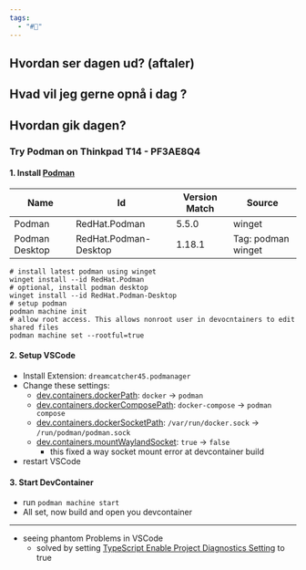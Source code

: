 ```yaml
---
tags:
  - "#📅"
---
```

## Hvordan ser dagen ud? (aftaler)


## Hvad vil jeg gerne opnå i dag ?


## Hvordan gik dagen?
### Try Podman on Thinkpad T14 - PF3AE8Q4
#### 1. Install [Podman](https://podman.io)

| Name           | Id                    | Version Match | Source             |
| -------------- | --------------------- | ------------- | ------------------ |
| Podman         | RedHat.Podman         | 5.5.0         | winget             |
| Podman Desktop | RedHat.Podman-Desktop | 1.18.1        | Tag: podman winget |
```shell
# install latest podman using winget
winget install --id RedHat.Podman
# optional, install podman desktop 
winget install --id RedHat.Podman-Desktop
# setup podman 
podman machine init
# allow root access. This allows nonroot user in devocntainers to edit shared files 
podman machine set --rootful=true
```
#### 2. Setup VSCode 
* Install Extension: `dreamcatcher45.podmanager`
* Change these settings:
	* [dev.containers.dockerPath](vscode://settings/dev.containers.dockerPath): `docker` -> `podman`
	* [dev.containers.dockerComposePath](vscode://settings/dev.containers.dockerComposePath):   `docker-compose` -> `podman compose`
	* [dev.containers.dockerSocketPath](vscode://settings/dev.containers.dockerSocketPath):  `/var/run/docker.sock` -> `/run/podman/podman.sock`
	* [dev.containers.mountWaylandSocket](vscode://settings/dev.containers.mountWaylandSocket):  `true` -> `false`
		* this fixed a way socket mount error at devcontainer build
* restart VSCode
#### 3. Start DevContainer 
* run `podman machine start`
* All set, now build and open you devcontainer
---
* seeing phantom Problems in VSCode
	* solved by setting [TypeScript Enable Project Diagnostics Setting](vscode://settings/typescript.tsserver.experimental.enableProjectDiagnostics) to true